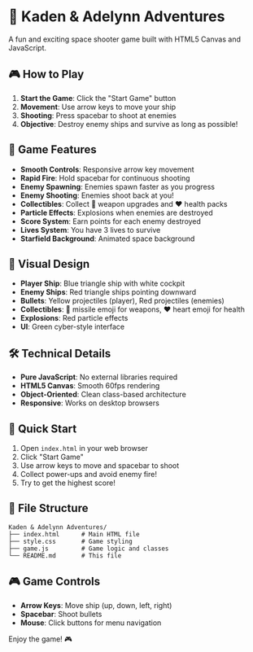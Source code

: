 # 🚀 Kaden & Adelynn Adventures

A fun and exciting space shooter game built with HTML5 Canvas and JavaScript.

## 🎮 How to Play

1. **Start the Game**: Click the "Start Game" button
2. **Movement**: Use arrow keys to move your ship
3. **Shooting**: Press spacebar to shoot at enemies
4. **Objective**: Destroy enemy ships and survive as long as possible!

## 🎯 Game Features

- **Smooth Controls**: Responsive arrow key movement
- **Rapid Fire**: Hold spacebar for continuous shooting
- **Enemy Spawning**: Enemies spawn faster as you progress
- **Enemy Shooting**: Enemies shoot back at you!
- **Collectibles**: Collect 🚀 weapon upgrades and ❤️ health packs
- **Particle Effects**: Explosions when enemies are destroyed
- **Score System**: Earn points for each enemy destroyed
- **Lives System**: You have 3 lives to survive
- **Starfield Background**: Animated space background

## 🎨 Visual Design

- **Player Ship**: Blue triangle ship with white cockpit
- **Enemy Ships**: Red triangle ships pointing downward
- **Bullets**: Yellow projectiles (player), Red projectiles (enemies)
- **Collectibles**: 🚀 missile emoji for weapons, ❤️ heart emoji for health
- **Explosions**: Red particle effects
- **UI**: Green cyber-style interface

## 🛠️ Technical Details

- **Pure JavaScript**: No external libraries required
- **HTML5 Canvas**: Smooth 60fps rendering
- **Object-Oriented**: Clean class-based architecture
- **Responsive**: Works on desktop browsers

## 🚀 Quick Start

1. Open `index.html` in your web browser
2. Click "Start Game"
3. Use arrow keys to move and spacebar to shoot
4. Collect power-ups and avoid enemy fire!
5. Try to get the highest score!

## 📁 File Structure

```
Kaden & Adelynn Adventures/
├── index.html      # Main HTML file
├── style.css       # Game styling
├── game.js         # Game logic and classes
└── README.md       # This file
```

## 🎮 Game Controls

- **Arrow Keys**: Move ship (up, down, left, right)
- **Spacebar**: Shoot bullets
- **Mouse**: Click buttons for menu navigation

Enjoy the game! 🎮 